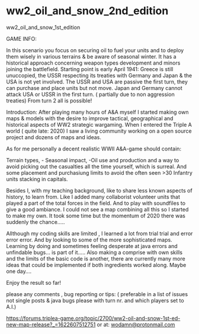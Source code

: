 # ww2_oil_and_snow_2nd_edition

ww2_oil_and_snow_1st_edition

GAME INFO:

In this scenario you focus on securing oil to fuel your units and to deploy them wisely in various terrains & be aware of seasonal winter. It has a historical approach concerning weapon types development and minors joining the battlefield. Starting point is early April 1941: Greece is still unuccopied, the USSR respecting
its treaties with Germany and Japan & the USA is not yet involved. The USSR and USA are passive the first turn, they can purchase and place units but not move. Japan and Germany cannot attack USA or USSR in the first turn. ( partially due to non aggression treaties) From turn 2 all is possible!

Introduction: After playing many hours of A&A myself I started making own maps & models with the desire to improve tactical, geographical and historical aspects of WW2 strategic wargaming. When I entered the Triple A world ( quite late: 2020) I saw a living community working on a open source project and dozens of maps and ideas.

As for me personally a decent realistic WWII A&A-game should contain:

Terrain types, - Seasonal impact, -Oil use and production and a way to avoid picking out the casualties all the time yourself, 
which is surreal. And some placement and purchasiung limits to avoid the often seen >30 Infantry units stacking in capitals.

Besides I, with my teaching background, like to share less known aspects of history, to learn from. Like I added many collaborist volunteer units that played a part of the total forces in the field. And to play with soundfiles to give a good ambiance. I could not see a map combining all this so I started to make my own. It took some time but the momentum of 2020 there was suddenly the chance…..

Allthough my coding skills are limited , I learned a lot from trial trial and error error error. And by looking to some of the more sophisticated maps. Learning by doing and sometimes feeling desperate at java errors and unfindable bugs… is part of it….. Also making a comprise with own skills and the limits of the basic code is another, there are currently many more ideas that could be implemented if both ingredients worked along. Maybe one day….

Enjoy the result so far!

please any comments , bug reporting or tips: ( preferable in a list of issues not single posts &
java bugs please with turn nr. and which players set to A.I.)

https://forums.triplea-game.org/topic/2700/ww2-oil-and-snow-1st-ed-new-map-release?_=1622607512751 or at: wodamn@protonmail.com




